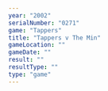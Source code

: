 ```yaml
---
year: "2002"
serialNumber: "0271" 
game: "Tappers"
title: "Tappers v The Min"
gameLocation: ""
gameDate: ""
result: ""
resultType: ""
type: "game"
---
```


